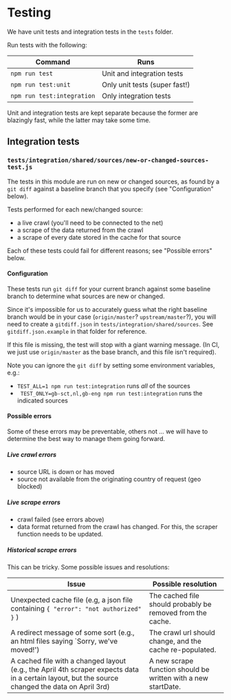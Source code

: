 # Testing

We have unit tests and integration tests in the `tests` folder.

Run tests with the following:

| Command | Runs |
| --- | --- |
| `npm run test` | Unit and integration tests |
| `npm run test:unit` | Only unit tests (super fast!) |
| `npm run test:integration` | Only integration tests |

Unit and integration tests are kept separate because the former are
blazingly fast, while the latter may take some time.

## Integration tests

### `tests/integration/shared/sources/new-or-changed-sources-test.js`

The tests in this module are run on new or changed sources, as found
by a `git diff` against a baseline branch that you specify (see
"Configuration" below).

Tests performed for each new/changed source:

* a live crawl (you'll need to be connected to the net)
* a scrape of the data returned from the crawl
* a scrape of every date stored in the cache for that source

Each of these tests could fail for different reasons; see "Possible
errors" below.

#### Configuration

These tests run `git diff` for your current branch against some
baseline branch to determine what sources are new or changed.

Since it's impossible for us to accurately guess what the right
baseline branch would be in your case (`origin/master`?
`upstream/master`?), you will need to create a `gitdiff.json` in
`tests/integration/shared/sources`.  See `gitdiff.json.example` in
that folder for reference.

If this file is missing, the test will stop with a giant warning
message.  (In CI, we just use `origin/master` as the base branch, and
this file isn't required).

Note you can ignore the `git diff` by setting some environment variables, e.g.:

* `TEST_ALL=1 npm run test:integration` runs _all_ of the sources
* ` TEST_ONLY=gb-sct,nl,gb-eng npm run test:integration` runs the indicated sources

#### Possible errors

Some of these errors may be preventable, others not ... we will have
to determine the best way to manage them going forward.

##### Live crawl errors

* source URL is down or has moved
* source not available from the originating country of request (geo blocked)

##### Live scrape errors

* crawl failed (see errors above)
* data format returned from the crawl has changed.  For this, the scraper function needs to be updated.

##### Historical scrape errors

This can be tricky.  Some possible issues and resolutions:

| Issue | Possible resolution |
| --- | --- |
| Unexpected cache file (e.g, a json file containing `{ "error": "not authorized" }` ) | The cached file should probably be removed from the cache. |
| A redirect message of some sort (e.g., an html files saying `Sorry, we've moved!') | The crawl url should change, and the cache re-populated. |
| A cached file with a changed layout (e.g., the April 4th scraper expects data in a certain layout, but the source changed the data on April 3rd) | A new scrape function should be written with a new startDate. |

